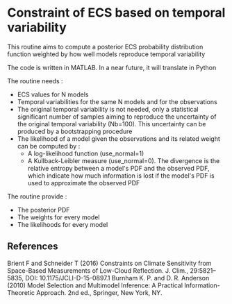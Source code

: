 # Constraint of ECS based on temporal variability
This routine aims to compute a posterior ECS probability distribution function weighted by how well models reproduce temporal variability

The code is written in MATLAB. In a near future, it will translate in Python

The routine needs :
- ECS values for N models
- Temporal variabilities for the same N models and for the observations
- The original temporal variability is not needed, only a statistical significant number
 of samples aiming to reproduce the uncertainty of the original temporal variability (Nb=100).
 This uncertainty can be produced by a bootstrapping procedure
- The likelihood of a model given the observations and its related weight can be computed by :
  - A log-likelihood function (use_normal=1)
  - A Kullback-Leibler measure (use_normal=0). The divergence is the relative entropy between a model's PDF
  and the observed PDF, which indicate how much information is lost if the model's PDF is used to
  approximate the observed PDF

The routine provide :
- The posterior PDF
- The weights for every model
- The likelihoods for every model


References
----------

Brient F and Schneider T (2016) Constraints on Climate Sensitivity from Space-Based Measurements of Low-Cloud Reflection. J. Clim., 29:5821–5835, DOI: 10.1175/JCLI-D-15-0897.1
Burnham K. P. and D. R. Anderson (2010) Model Selection and Multimodel Inference: A Practical Information-Theoretic Approach. 2nd ed., Springer, New York, NY.